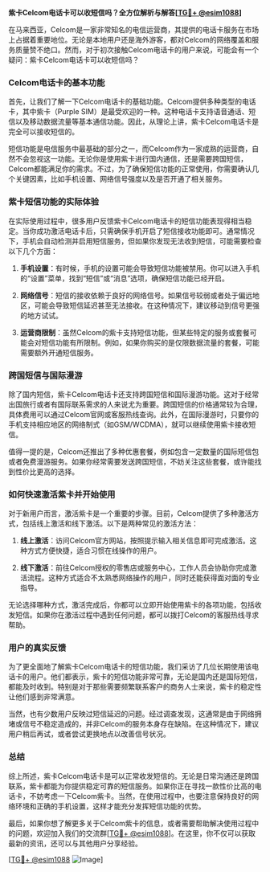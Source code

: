 **紫卡Celcom电话卡可以收短信吗？全方位解析与解答[[TG💪+ @esim1088](https://t.me/s/esim1088)]**

在马来西亚，Celcom是一家非常知名的电信运营商，其提供的电话卡服务在市场上占据着重要地位。无论是本地用户还是海外游客，都对Celcom的网络覆盖和服务质量赞不绝口。然而，对于初次接触Celcom电话卡的用户来说，可能会有一个疑问：紫卡Celcom电话卡可以收短信吗？

### Celcom电话卡的基本功能

首先，让我们了解一下Celcom电话卡的基础功能。Celcom提供多种类型的电话卡，其中紫卡（Purple SIM）是最受欢迎的一种。这种电话卡支持语音通话、短信以及移动数据流量等基本通信功能。因此，从理论上讲，紫卡Celcom电话卡是完全可以接收短信的。

短信功能是电信服务中最基础的部分之一，而Celcom作为一家成熟的运营商，自然不会忽视这一功能。无论你是使用紫卡进行国内通信，还是需要跨国短信，Celcom都能满足你的需求。不过，为了确保短信功能的正常使用，你需要确认几个关键因素，比如手机设置、网络信号强度以及是否开通了相关服务。

### 紫卡短信功能的实际体验

在实际使用过程中，很多用户反馈紫卡Celcom电话卡的短信功能表现得相当稳定。当你成功激活电话卡后，只需确保手机开启了短信接收功能即可。通常情况下，手机会自动检测并启用短信服务，但如果你发现无法收到短信，可能需要检查以下几个方面：

1. **手机设置**：有时候，手机的设置可能会导致短信功能被禁用。你可以进入手机的“设置”菜单，找到“短信”或“消息”选项，确保短信功能已经开启。
   
2. **网络信号**：短信的接收依赖于良好的网络信号。如果信号较弱或者处于偏远地区，可能会导致短信延迟甚至无法接收。在这种情况下，建议移动到信号更强的地方试试。

3. **运营商限制**：虽然Celcom的紫卡支持短信功能，但某些特定的服务或套餐可能会对短信功能有所限制。例如，如果你购买的是仅限数据流量的套餐，可能需要额外开通短信服务。

### 跨国短信与国际漫游

除了国内短信，紫卡Celcom电话卡还支持跨国短信和国际漫游功能。这对于经常出国旅行或者有国际联系需求的人来说尤为重要。跨国短信的价格通常较为合理，具体费用可以通过Celcom官网或客服热线查询。此外，在国际漫游时，只要你的手机支持相应地区的网络制式（如GSM/WCDMA），就可以继续使用紫卡接收短信。

值得一提的是，Celcom还推出了多种优惠套餐，例如包含一定数量的国际短信包或者免费漫游服务。如果你经常需要发送跨国短信，不妨关注这些套餐，或许能找到性价比更高的选择。

### 如何快速激活紫卡并开始使用

对于新用户而言，激活紫卡是一个重要的步骤。目前，Celcom提供了多种激活方式，包括线上激活和线下激活。以下是两种常见的激活方法：

1. **线上激活**：访问Celcom官方网站，按照提示输入相关信息即可完成激活。这种方式方便快捷，适合习惯在线操作的用户。

2. **线下激活**：前往Celcom授权的零售店或服务中心，工作人员会协助你完成激活流程。这种方式适合不太熟悉网络操作的用户，同时还能获得面对面的专业指导。

无论选择哪种方式，激活完成后，你都可以立即开始使用紫卡的各项功能，包括收发短信。如果你在激活过程中遇到任何问题，都可以拨打Celcom的客服热线寻求帮助。

### 用户的真实反馈

为了更全面地了解紫卡Celcom电话卡的短信功能，我们采访了几位长期使用该电话卡的用户。他们都表示，紫卡的短信功能非常可靠，无论是国内还是国际短信，都能及时收到。特别是对于那些需要频繁联系客户的商务人士来说，紫卡的稳定性让他们感到非常满意。

当然，也有少数用户反映过短信延迟的问题。经过调查发现，这通常是由于网络拥堵或信号不稳定造成的，并非Celcom的服务本身存在缺陷。在这种情况下，建议用户稍后再试，或者尝试更换地点以改善信号状况。

### 总结

综上所述，紫卡Celcom电话卡是可以正常收发短信的。无论是日常沟通还是跨国联系，紫卡都能为你提供稳定可靠的短信服务。如果你正在寻找一款性价比高的电话卡，不妨考虑一下Celcom紫卡。当然，在使用过程中，也要注意保持良好的网络环境和正确的手机设置，这样才能充分发挥短信功能的优势。

最后，如果你想了解更多关于Celcom紫卡的信息，或者需要帮助解决使用过程中的问题，欢迎加入我们的交流群[[TG💪+ @esim1088](https://t.me/s/esim1088)]。在这里，你不仅可以获取最新的资讯，还可以与其他用户分享经验。

[[TG💪+ @esim1088](https://t.me/s/esim1088) ![Image](https://i.postimg.cc/4NQfJmqS/Snipaste-2025-05-13-00-14-12.png)]